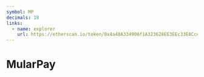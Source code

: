 ```yaml
---
symbol: MP
decimals: 18
links:
  - name: explorer
    url: https://etherscan.io/token/0x4a48A334906f1A323628EE3EEc33E8Cce7bd2cFc
---
```


# MularPay

